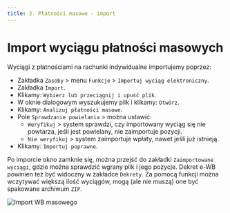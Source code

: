 ```yaml
---
title: 2. Płatności masowe - import
---
```


# Import wyciągu płatności masowych

Wyciągi z płatnościami na rachunki indywidualne importujemy poprzez:

- Zakładka `Zasoby` > menu `Funkcje` > `Importuj wyciąg elektroniczny`.
- Zakładka `Import`.
- Klikamy: `Wybierz lub przeciągnij i upuść plik`.
- W oknie dialogowym wyszukujemy plik i klikamy: `Otwórz`.
- Klikamy: `Analizuj płatności masowe`.
- Pole `Sprawdzanie powielania` > można ustawić:
    - `Weryfikuj` > system sprawdzi, czy importowany wyciąg się nie powtarza, jeśli jest powielany, nie zaimportuje pozycji.
    - `Nie weryfikuj` > system zaimportuje wpłaty, nawet jeśli już istnieją.
- Klikamy: `Importuj poprawne`.

Po imporcie okno zamknie się, można przejść do zakładki `Zaimportowane wyciągi`, gdzie można sprawdzić wgrany plik i jego pozycje. Dekret e-WB powinien też być widoczny w zakładce `Dekrety`. Za pomocą funkcji można wczytywać większą ilość wyciągów, mogą (ale nie muszą) one być spakowane archiwum `ZIP`.

![Import WB masowego](importwbmasowy.gif)